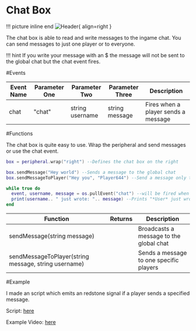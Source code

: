 # Chat Box
!!! picture inline end
    ![Header](https://srendi.de/wp-content/uploads/2021/03/Chat-box-e1617224333272.png){ align=right }

The chat box is able to read and write messages to the ingame chat. You can send messages to just one player or to everyone.

!!! hint
    If you write your message with an $ the message will not be sent to the global chat but the chat event fires.

#Events

| Event Name | Parameter One  | Parameter Two | Parameter Three | Description |
|------------|--------------|-------------|-------------|-------------|
|chat        | "chat"       | string username | string message | Fires when a player sends a message |

#Functions

The chat box is quite easy to use. Wrap the peripheral and send messages or use the chat event.

``` lua
box = peripheral.wrap("right") --Defines the chat box on the right

box.sendMessage("Hey world") --Sends a message to the global chat
box.sendMessageToPlayer("Hey you", "Player644") --Send a message only to one specific players

while true do
  event, username, message = os.pullEvent("chat") --will be fired when someone sends a chat messages
  print(username.. " just wrote: ".. message) --Prints "*User* just wrote: *Message*"
end
```

| Function | Returns  | Description |
|------------|--------------|-------------|
| sendMessage(string message)  | | Broadcasts a message to the global chat |
| sendMessageToPlayer(string message, string username)  | | Sends a message to one specific players |

#Example

I made an script which emits an redstone signal if a player sends a specified message.

Script: [here](https://gist.github.com/Seniorendi/2002973af6e983f48d5cf7a225d7257a)

Example Video: [here](https://cloud.srendi.de/index.php/s/insF5MgsmyTz4z4)
